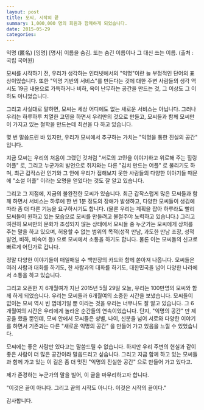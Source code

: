 ```yaml
---
layout: post
title: 모씨, 시작의 끝
summary: 1,000,000 명의 회원과 함께하게 되었습니다.
date: 2015-05-29
categories:
---
```

익명 (匿名) [잉명] [명사] 이름을 숨김. 또는 숨긴 이름이나 그 대신 쓰는 이름.
(출처 : 국립 국어원)
 
모씨를 시작하기 전, 우리가 생각하는 인터넷에서의 "익명"이란 늘 부정적인 단어의 표상이었습니다. 또한
"익명 기반의 서비스"를 만든다는 것에 대한 주변 사람들의 생각 역시도 19금 내용으로 가득하거나 비하, 욕이
난무하는 공간을 만드는 것, 그 이상도 그 이하도 아니었습니다.
 
그리고 사실대로 말하면, 모씨는 세상 어디에도 없는 새로운 서비스는 아닙니다. 그러나 우리는 하루하루
치열한 고민을 하면서 우리만의 것으로 만들고, 모씨들과 함께 모씨만이 가지고 있는 철학을 만드는데 최선을 다 하고 있습니다.
 
몇 번 말씀드린 바 있지만, 우리가 모씨에서 추구하는 가치는 "익명을 통한 진실의 공간" 입니다.
 
지금 모씨는 우리의 처음이 그랬던 것처럼 "서로의 고민을 이야기하고 위로해 주는 힐링 어플" 로, 그리고
누군가의 발언으로 취지와는 다른 "김치 만드는 어플" 로 불리기도 하며, 최근 갑작스런 인기와 그 안에 우리가
접해보지 못한 사람들의 다양한 이야기들 때문에 "소설 어플" 이라는 오명을 얻었다는 것도 잘 알고 있습니다.
 
그리고 그 지점에, 지금의 불완전한 모씨가 있습니다. 최근 갑작스럽게 많은 모씨들과 함께 하면서 서비스는 하루에
한 번 1분 정도의 장애가 발생하고, 다양한 모씨들이 생김에 따라 좀 더 다른 기능을 요구하시기도 합니다.
(물론 우리는 계획을 잡아 하루라도 빨리 모씨들이 원하고 있는 모습으로 모씨를 만들려고 불철주야 노력하고 있습니다.)
그리고 여전히 모씨만의 문화가 조성되지 않는 상태에서 모씨들 중 누군가는 모씨에게 상처를 주는 말을 하고 있으며,
허용할 수 없는 범위의 목적(성적 만남, 과도한 만남 조장, 성적 발언, 비하, 비속어 등) 으로 모씨에서 소통을 하기도
합니다. 물론 이는 모씨들의 신고로 빠르게 어딘가로 갑니다.
 
정말 다양한 이야기들이 매일매일 수 백만장의 카드와 함께 쏟아져 나옵니다. 모씨들은 여러 사람과 대화를 하기도,
한 사람과의 대화를 하기도, 대한민국을 넘어 다양한 나라에서 소통을 하고 있습니다.
 
그리고 오픈한 지 6개월여가 지난 2015년 5월 29일 오늘, 우리는 100만명의 모씨와 함께 하게 되었습니다. 우리는
모씨들과 6개월여의 소중한 시간을 보냈습니다. 모씨들이 없이는 모씨 역시 빈 껍데기일 뿐 이라는 것을 우리는 너무나도
잘 알고 있습니다. 그 6개월여의 시간은 우리에게 놀라운 순간들의 연속이었습니다. 단지, "익명의 공간" 만 제공을
했을 뿐인데, 모씨 안에서 모씨들은 성별, 나이, 신분을 넘어 서로와 다양한 이야기를 하면서 기존과는 다른
"새로운 익명의 공간" 을 만들어 가고 있음을 느낄 수 있었습니다.
 
모씨에는 좋은 사람만 있다고는 말씀드릴 수 없습니다. 하지만 우리 주변의 현실과 같이 좋은 사람이 더 많은 공간이라
말씀드리고 싶습니다. 그리고 지금 함께 하고 있는 모씨들과 함께 가고 있는 이 길은 좀 더 멋진 "익명의 진실한 공간" 으로 만들어 가고 있다고.
 
제가 존경하는 누군가의 말을 빌어, 이 글을 마무리하고자 합니다.
 
"이것은 끝이 아니다. 그리고 끝의 시작도 아니다. 이것은 시작의 끝이다."
 
감사합니다.

